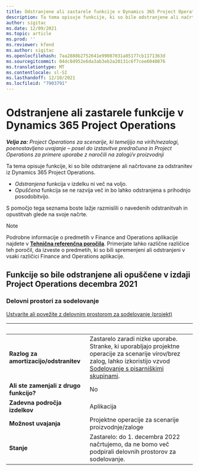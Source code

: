 ```yaml
---
title: Odstranjene ali zastarele funkcije v Dynamics 365 Project Operations
description: Ta tema opisuje funkcije, ki so bile odstranjene ali načrtovane za odstranitev iz Dynamics 365 Project Operations.
author: sigitac
ms.date: 12/09/2021
ms.topic: article
ms.prod: ''
ms.reviewer: kfend
ms.author: sigitac
ms.openlocfilehash: 7aa2888b2752641e99087031a85177cb1171363d
ms.sourcegitcommit: 04dc8d952e6da3ab3eb2a20131c6f7cee6040876
ms.translationtype: MT
ms.contentlocale: sl-SI
ms.lasthandoff: 12/10/2021
ms.locfileid: "7903791"
---
```

# <a name="removed-or-deprecated-features-in-dynamics-365-project-operations"></a>Odstranjene ali zastarele funkcije v Dynamics 365 Project Operations

_**Velja za:** Project Operations za scenarije, ki temeljijo na virih/nezalogi, poenostavljeno uvajanje – posel do izstavitve predračuna in Project Operations za primere uporabe z naročili na zalogi/v proizvodnji_

Ta tema opisuje funkcije, ki so bile odstranjene ali načrtovane za odstranitev iz Dynamics 365 Project Operations.

- *Odstranjena* funkcija v izdelku ni več na voljo.
- *Opuščena* funkcija se ne razvija več in bo lahko odstranjena s prihodnjo posodobitvijo.

S pomočjo tega seznama boste lažje razmislili o navedenih odstranitvah in opustitvah glede na svoje načrte.

> [!NOTE]
> Podrobne informacije o predmetih v Finance and Operations aplikacije najdete v [**Tehnična referenčna poročila**](/dynamics/s-e/global/axtechrefrep_61). Primerjate lahko različne različice teh poročil, da izveste o predmetih, ki so bili spremenjeni ali odstranjeni v vsaki različici Finance and Operations aplikacije.

## <a name="features-removed-or-deprecated-in-the-project-operations-december-2021-release"></a>Funkcije so bile odstranjene ali opuščene v izdaji Project Operations decembra 2021

### <a name="collaboration-workspaces"></a>Delovni prostori za sodelovanje

[Ustvarite ali povežite z delovnim prostorom za sodelovanje (projekt)](/dynamicsax-2012/appuser-itpro/create-or-link-to-a-collaboration-workspace-project)

| &nbsp; | &nbsp; |
|--------|--------|
| **Razlog za amortizacijo/odstranitev** | Zastarelo zaradi nizke uporabe. Stranke, ki uporabljajo projektne operacije za scenarije virov/brez zalog, lahko izkoristijo vzvod [Sodelovanje s pisarniškimi skupinami](../project-management/collaboration-groups.md). |
| **Ali ste zamenjali z drugo funkcijo?** | No |
| **Zadevna področja izdelkov** | Aplikacija  |
| **Možnost uvajanja** | Projektne operacije za scenarije proizvodnje/zaloge |
| **Stanje** | Zastarelo: do 1. decembra 2022 načrtujemo, da ne bomo več podpirali delovnih prostorov za sodelovanje. |
